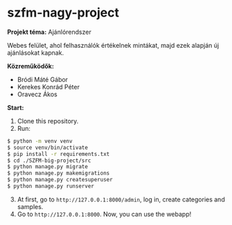 # szfm-nagy-project

__Projekt téma:__ Ajánlórendszer

Webes felület, ahol felhasználók értékelnek mintákat, majd ezek alapján új ajánlásokat kapnak.

__Közreműködők:__
 - Bródi Máté Gábor
 - Kerekes Konrád Péter
 - Oravecz Ákos

__Start:__
 1. Clone this repository.
 2. Run:
 ```bash
 $ python -m venv venv
 $ source venv/bin/activate
 $ pip install -r requirements.txt
 $ cd ./SZFM-big-project/src
 $ python manage.py migrate
 $ python manage.py makemigrations
 $ python manage.py createsuperuser
 $ python manage.py runserver
 ```
 3. At first, go to `http://127.0.0.1:8000/admin`, log in, create categories and samples.
 4. Go to `http://127.0.0.1:8000`. Now, you can use the webapp!
